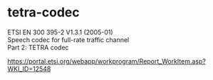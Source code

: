 # tetra-codec
ETSI EN 300 395-2 V1.3.1 (2005-01)  
Speech codec for full-rate traffic channel  
Part 2: TETRA codec

https://portal.etsi.org/webapp/workprogram/Report_WorkItem.asp?WKI_ID=12548
